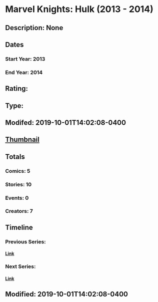 # Marvel Knights: Hulk (2013 - 2014)
## Description: None
## Dates
### Start Year: 2013
### End Year: 2014
## Rating: 
## Type: 
## Modifed: 2019-10-01T14:02:08-0400
## [Thumbnail](http://i.annihil.us/u/prod/marvel/i/mg/d/c0/5449309a19176.jpg)
## Totals
### Comics: 5
### Stories: 10
### Events: 0
### Creators: 7
## Timeline
### Previous Series: 
#### [Link]()
### Next Series: 
#### [Link]()
## Modified: 2019-10-01T14:02:08-0400